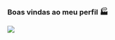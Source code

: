 ### Boas vindas ao meu perfil 🏭









![](https://media1.tenor.com/m/5TkEsKdp_qQAAAAC/hasbulla-hasbulla-magomedov.gif)







